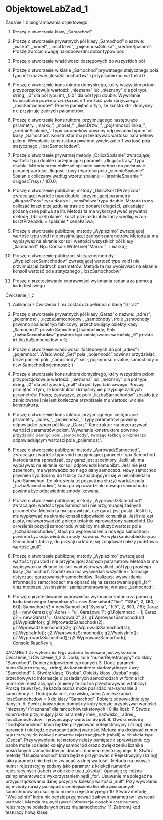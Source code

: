 # ObjektoweLabZad_1
Zadanie 1 z programowania objektowego.
1. Proszę o utworzenie klasy „Samochod”.

2. Proszę o utworzenie prywatnych pól klasy „Samochod” o nazwie: „marka”, „model”, „iloscDrzwi”, „pojemnoscSilnika”, „srednieSpalanie”. 
	Proszę zwrócić uwagę na odpowiedni dobór typów pól.
	
3. Proszę o utworzenie właściwości dostępowych do wszystkich pól

4. Proszę o utworzenie w klasie „Samochod” prywatnego statycznego pola typu int o nazwie „iloscSamochodow” i przypisanie mu wartości 0

5. Proszę o utworzenie konstruktora domyślnego, który wszystkim polom przyporządkowuje wartości: „nieznana” lub „nieznany” dla pól typu string, 
	„0” dla pól typu int, „0.0” dla pól typu double. 
	Wywołanie konstruktora powinno zwiększać o 1 wartość pola statycznego „iloscSamochodow”. 
	Proszę pamiętać o tym, że konstruktor domyślny nie przyjmuje żadnych parametrów.
	
6. Proszę o utworzenie konstruktora, przyjmującego następujące parametry: „marka_”, „model_”, „iloscDrzwi_”, „pojemnoscSilnika_”, „srednieSpalanie_”. 
	Typy parametrów powinny odpowiadać typom pól klasy „Samochod”. Konstruktor ma przekazywać wartości parametrów polom. 
	Wywołanie konstruktora powinno zwiększać o 1 wartość pola statycznego „iloscSamochodow”.
	
7. Proszę o utworzenie prywatnej metody „ObliczSpalanie” zwracającej wartość typu double i przyjmującej parametr „dlugoscTrasy” typu double. 
	Metoda ta ma obliczać spalanie samochodu na podstawie podanej wartości długości trasy i wartości pola „srednieSpalanie”. 
	Spalanie obliczamy według wzoru:
	 spalanie = (srednieSpalanie * dlugoscTrasy) / 100.0;
	 
8. Proszę o utworzenie publicznej metody „ObliczKosztPrzejazdu” zwracającej wartość typu double i przyjmującej parametry „dlugoscTrasy” typu double i „cenaPaliwa” typu double. 
	Metoda ta ma obliczać koszt przejazdu na trasie o podanej długości, zakładając podaną cenę paliwa za litr. 
	Metoda ta ma wykorzystywać prywatną metodę „ObliczSpalanie”. 
	Koszt przejazdu obliczamy według wzoru:
	kosztPrzejazdu = spalanie * cenaPaliwa;
	
9. Proszę o utworzenie publicznej metody „WypiszInfo” zwracającej wartość typu void i nie przyjmującej żadnych parametrów. 
	Metoda ta ma wypisywać na ekranie konsoli wartości wszystkich pól klasy „Samochod”. Np.:  Console.WriteLine("Marka: " + marka);
	
10. Proszę o utworzenie publicznej statycznej metody „WypiszIloscSamochodow” zwracającej wartość typu void i nie przyjmującej żadnych parametrów. 
	Metoda ta ma wypisywać na ekranie konsoli wartość pola statycznego „iloscSamochodow”
	
11. Proszę o przetestowanie poprawności wykonania zadania za pomocą kodu testowego

Ćwiczenie_1_2
1. Aplikacja z Ćwiczenia 1 ma zostać uzupełniona o klasę "Garaz"
2. Proszę o utworzenie prywatnych pól klasy „Garaz” o nazwie: „adres”, „pojemnosc”, „liczbaSamochodow”, „samochody”. 
   	Pole „samochody” powinno posiadać typ tablicowy, przechowujący obiekty klasy „Samochod”:
		private Samochod[] samochody;
	Pole „liczbaSamochodow” powinno być zainicjowane wartością „0”
		private int liczbaSamochodow = 0;

3. Proszę o utworzenie właściwości dostępowych do pól „adres” i „pojemnosc”. Właściwość „Set” pola „pojemność” powinna przydzielać także pamięć polu „samochody”:
	set
	{
		pojemnosc = value;
		samochody = new Samochod[pojemnosc];
	}

4. Proszę o utworzenie konstruktora domyślnego, który wszystkim polom przyporządkowuje wartości: „nieznana” lub „nieznany” dla pól typu string, „0” dla pól typu int, „null” dla pól typu tablicowego. 
	Proszę pamiętać o tym, że konstruktor domyślny nie przyjmuje żadnych parametrów. Proszę zauważyć, że pole „liczbaSamochodow” zostało już zainicjowane i nie jest konieczne przypisanie mu wartości w ciele konstruktora.

5. Proszę o utworzenie konstruktora, przyjmującego następujące parametry: „adres_”, „pojemnosc_”. Typy parametrów powinny odpowiadać typom pól klasy „Garaz”. 
	Konstruktor ma przekazywać wartości parametrów polom. Wywołanie konstruktora powinno przydzielić pamięć polu „samochody”, tworząc tablicę o rozmiarze odpowiadającym wartości pola „pojemnosc”.

6. Proszę o utworzenie publicznej metody „WprowadzSamochod”, zwracającej wartość typu void i przyjmującej parametr typu Samochod. Metoda ta ma sprawdzać, czy garaż jest zapełniony. 
	Jeśli tak, ma wypisywać na ekranie konsoli odpowiedni komunikat. Jeśli nie jest zapełniony, ma wprowadzić do niego dany samochód. 
	Nowy samochód powinien być dodany do tablicy za znajdującymi się w niej obiektami typu Samochod. 
	Do określenia tej pozycji ma służyć wartość pola „liczbaSamochodow”, która po wprowadzeniu nowego samochodu powinna być odpowiednio zmodyfikowana.

7. Proszę o utworzenie publicznej metody „WyprowadzSamochod”, zwracającej wartość typu Samochod i nie przyjmującej żadnych parametrów. Metoda ta ma sprawdzać, czy garaż jest pusty. 
	Jeśli tak, ma wypisywać na ekranie konsoli odpowiedni komunikat. Jeśli nie jest pusty, ma wyprowadzić z niego ostatnio wprowadzony samochód. 
	Do określenia pozycji samochodu w tablicy ma służyć wartość pola „liczbaSamochodow”, która po wyprowadzeniu nowego samochodu powinna być odpowiednio zmodyfikowana. 
	Po wyłuskaniu obiektu typu Samochod z tablicy, do pozycji na której się znajdował należy podstawić wartość „null”.

8. Proszę o utworzenie publicznej metody „WypiszInfo” zwracającej wartość typu void i nie przyjmującej żadnych parametrów. 
	Metoda ta ma wypisywać na ekranie konsoli wartości wszystkich pól typu prostego klasy „Samochod”. Dodatkowo ma wyświetlać wszystkie informacje dotyczące garażowanych samochodów. 
	Realizacja wyświetlania informacji o samochodach ma opierać się na zastosowaniu pętli „for” oraz metodzie „WypiszInfo” zaimplementowanej w klasie „Samochod”.

9. Proszę o przetestowanie poprawności wykonania zadania za pomocą kodu testowego:
	Samochod s1 = new Samochod("Fiat", "126p", 2, 650, 6.0);
	Samochod s2 = new Samochod("Syrena", "105", 2, 800, 7.6);
	Garaz g1 = new Garaz();
	g1.Adres = "ul. Garażowa 1";
	g1.Pojemnosc = 1;
	Garaz g2 = new Garaz("ul. Garażowa 2", 2);
	g1.WprowadzSamochod(s1);
	g1.WypiszInfo();
	g1.WprowadzSamochod(s2);
	g2.WprowadzSamochod(s2);
	g2.WprowadzSamochod(s1);
	g2.WypiszInfo();
	g2.WyprowadzSamochod();
	g2.WypiszInfo();
	g2.WyprowadzSamochod();
	g2.WyprowadzSamochod();
	Console.ReadKey();
  
  ZADANIE_1
  Do wykonania tego zadania konieczne jest wykonanie Ćwiczenie_1 i Ćwiczenie_1_2
2. Dodaj pole "numerRejestracyjny" do klasy "Samochod". Dobierz odpowiedni typ danych.
3. Dodaj parametr numerRejestracyjny_ (string) do konstruktora niedomyślnego klasy
"Samochod"
4. Stwórz klasę "Osoba". Obiekty klasy „Osoba” mają przechowywać informacje o posiadanych
samochodach w formie ich numerów rejestracyjnych (numery te można przechowywać w
tablicy).
Proszę zauważyć, że każda osoba może posiadać maksymalnie 3 samochody.
5. Dodaj pola imie, nazwisko, adresZamieszkania i iloscSamochodow = 0 do klasy "Samochod".
Dobierz odpowiednie typy danych.
6. Stwórz konstruktor domyślny który będzie przypisywał wartości "nieznany"/"nieznana" dla
łancuchów tekstowych i 0 dla liczb.
7. Stwórz konstruktor przyjmujący jako parametry imie_, nazwisko_, adres_, iloscSamochodow_
i przypisujący wartości do pól.
8. Stwórz metodę "DodajSamochod" która będzie przyjmować nrRejestracyjny (string) jako
parametr i nie będzie zwracać żadnej wartości.
Metoda ma dodawać numer rejestracyjny do kolekcji numerów rejestracyjnych (tabeli) w
obiekcie typu „Osoba”.
Przy wywołaniu tej metody należy pamiętać o sprawdzeniu czy osoba może posiadać kolejny
samochód oraz o zwiększeniu licznika posiadanych samochodów po dodaniu numeru
rejestracyjnego.
9. Stwórz metodę "UsunSamochod" która będzie przyjmować nrRejestracyjny (string) jako
parametr i nie będzie zwracać żadnej wartości.
Metoda ma usuwać numer rejestracyjny podany jako parametr z kolekcji numerów
rejestracyjnych (tabeli) w obiekcie typu „Osoba”.
Operację tę można zaimplementować z wykorzystaniem pętli „for”. Usuwanie ma polegać na
przyporządkowaniu danej pozycji w kolekcji wartości „null”.
Przy wywołaniu tej metody należy pamiętać o zmniejszeniu licznika posiadanych samochodów
po usunięciu numeru rejestracyjnego
10. Stwórz metodę "WypiszInfo" która nie będzie przyjmować żadnych parametrów i zwracać
wartości.
Metoda ma wypisywać informacje o osobie oraz numery rejestracyjne posiadanych przez nią
samochodów.
11. Zabronuj kod testujący nową klasę
